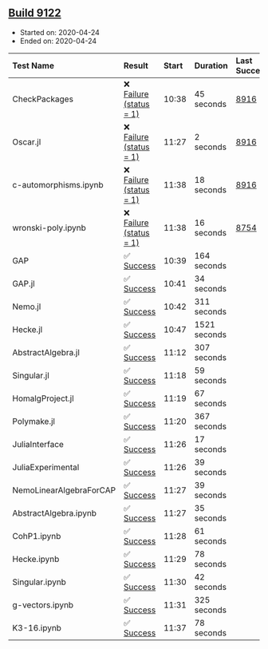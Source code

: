 ## [Build 9122](https://oscarci.mathematik.uni-kl.de/job/oscar/9122/)

* Started on: 2020-04-24
* Ended on: 2020-04-24

| Test Name    | Result | Start | Duration | Last Success | First Failure |
|:-------------|:-------|:------|:---------|:-------------|:--------------|
| CheckPackages | ❌ [Failure (status = 1)](https://oscarci.mathematik.uni-kl.de/job/oscar/9122/artifact/logs/build-9122/CheckPackages.log) | 10:38 | 45 seconds | [8916](https://oscarci.mathematik.uni-kl.de/job/oscar/8916/) | [8920](https://oscarci.mathematik.uni-kl.de/job/oscar/8920/) |
| Oscar.jl | ❌ [Failure (status = 1)](https://oscarci.mathematik.uni-kl.de/job/oscar/9122/artifact/logs/build-9122/Oscar.jl.log) | 11:27 | 2 seconds | [8916](https://oscarci.mathematik.uni-kl.de/job/oscar/8916/) | [8920](https://oscarci.mathematik.uni-kl.de/job/oscar/8920/) |
| c-automorphisms.ipynb | ❌ [Failure (status = 1)](https://oscarci.mathematik.uni-kl.de/job/oscar/9122/artifact/logs/build-9122/c-automorphisms.ipynb.log) | 11:38 | 18 seconds | [8916](https://oscarci.mathematik.uni-kl.de/job/oscar/8916/) | [8920](https://oscarci.mathematik.uni-kl.de/job/oscar/8920/) |
| wronski-poly.ipynb | ❌ [Failure (status = 1)](https://oscarci.mathematik.uni-kl.de/job/oscar/9122/artifact/logs/build-9122/wronski-poly.ipynb.log) | 11:38 | 16 seconds | [8754](https://oscarci.mathematik.uni-kl.de/job/oscar/8754/) | [8755](https://oscarci.mathematik.uni-kl.de/job/oscar/8755/) |
| GAP | ✅ [Success](https://oscarci.mathematik.uni-kl.de/job/oscar/9122/artifact/logs/build-9122/GAP.log) | 10:39 | 164 seconds |  |  |
| GAP.jl | ✅ [Success](https://oscarci.mathematik.uni-kl.de/job/oscar/9122/artifact/logs/build-9122/GAP.jl.log) | 10:41 | 34 seconds |  |  |
| Nemo.jl | ✅ [Success](https://oscarci.mathematik.uni-kl.de/job/oscar/9122/artifact/logs/build-9122/Nemo.jl.log) | 10:42 | 311 seconds |  |  |
| Hecke.jl | ✅ [Success](https://oscarci.mathematik.uni-kl.de/job/oscar/9122/artifact/logs/build-9122/Hecke.jl.log) | 10:47 | 1521 seconds |  |  |
| AbstractAlgebra.jl | ✅ [Success](https://oscarci.mathematik.uni-kl.de/job/oscar/9122/artifact/logs/build-9122/AbstractAlgebra.jl.log) | 11:12 | 307 seconds |  |  |
| Singular.jl | ✅ [Success](https://oscarci.mathematik.uni-kl.de/job/oscar/9122/artifact/logs/build-9122/Singular.jl.log) | 11:18 | 59 seconds |  |  |
| HomalgProject.jl | ✅ [Success](https://oscarci.mathematik.uni-kl.de/job/oscar/9122/artifact/logs/build-9122/HomalgProject.jl.log) | 11:19 | 67 seconds |  |  |
| Polymake.jl | ✅ [Success](https://oscarci.mathematik.uni-kl.de/job/oscar/9122/artifact/logs/build-9122/Polymake.jl.log) | 11:20 | 367 seconds |  |  |
| JuliaInterface | ✅ [Success](https://oscarci.mathematik.uni-kl.de/job/oscar/9122/artifact/logs/build-9122/JuliaInterface.log) | 11:26 | 17 seconds |  |  |
| JuliaExperimental | ✅ [Success](https://oscarci.mathematik.uni-kl.de/job/oscar/9122/artifact/logs/build-9122/JuliaExperimental.log) | 11:26 | 39 seconds |  |  |
| NemoLinearAlgebraForCAP | ✅ [Success](https://oscarci.mathematik.uni-kl.de/job/oscar/9122/artifact/logs/build-9122/NemoLinearAlgebraForCAP.log) | 11:27 | 39 seconds |  |  |
| AbstractAlgebra.ipynb | ✅ [Success](https://oscarci.mathematik.uni-kl.de/job/oscar/9122/artifact/logs/build-9122/AbstractAlgebra.ipynb.log) | 11:27 | 35 seconds |  |  |
| CohP1.ipynb | ✅ [Success](https://oscarci.mathematik.uni-kl.de/job/oscar/9122/artifact/logs/build-9122/CohP1.ipynb.log) | 11:28 | 61 seconds |  |  |
| Hecke.ipynb | ✅ [Success](https://oscarci.mathematik.uni-kl.de/job/oscar/9122/artifact/logs/build-9122/Hecke.ipynb.log) | 11:29 | 78 seconds |  |  |
| Singular.ipynb | ✅ [Success](https://oscarci.mathematik.uni-kl.de/job/oscar/9122/artifact/logs/build-9122/Singular.ipynb.log) | 11:30 | 42 seconds |  |  |
| g-vectors.ipynb | ✅ [Success](https://oscarci.mathematik.uni-kl.de/job/oscar/9122/artifact/logs/build-9122/g-vectors.ipynb.log) | 11:31 | 325 seconds |  |  |
| K3-16.ipynb | ✅ [Success](https://oscarci.mathematik.uni-kl.de/job/oscar/9122/artifact/logs/build-9122/K3-16.ipynb.log) | 11:37 | 78 seconds |  |  |
